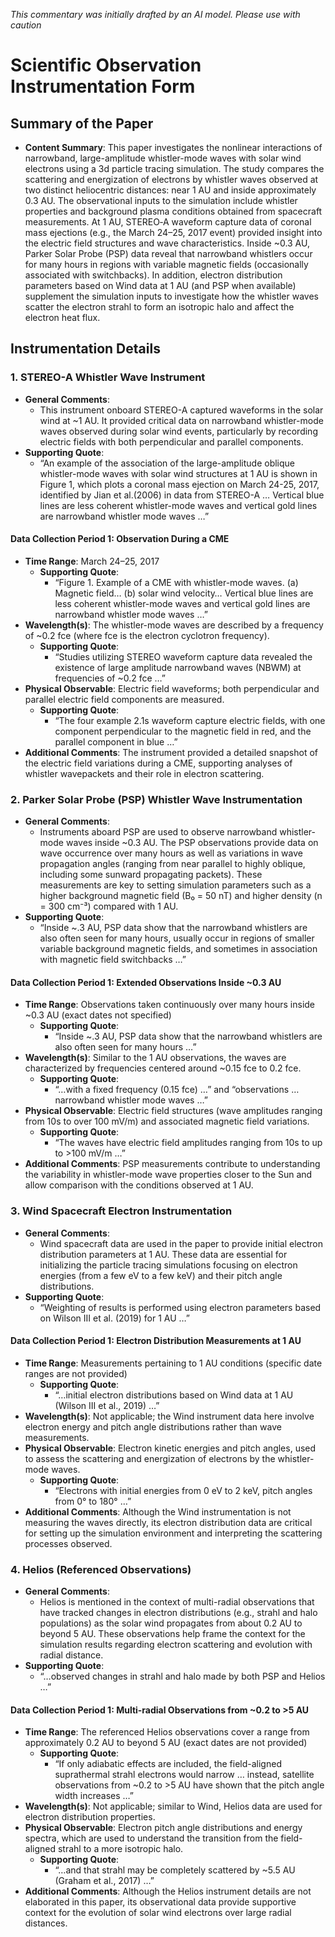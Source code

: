 _This commentary was initially drafted by an AI model. Please use with caution_

# Scientific Observation Instrumentation Form

## Summary of the Paper
- **Content Summary**: This paper investigates the nonlinear interactions of narrowband, large-amplitude whistler-mode waves with solar wind electrons using a 3d particle tracing simulation. The study compares the scattering and energization of electrons by whistler waves observed at two distinct heliocentric distances: near 1 AU and inside approximately 0.3 AU. The observational inputs to the simulation include whistler properties and background plasma conditions obtained from spacecraft measurements. At 1 AU, STEREO‐A waveform capture data of coronal mass ejections (e.g., the March 24–25, 2017 event) provided insight into the electric field structures and wave characteristics. Inside ~0.3 AU, Parker Solar Probe (PSP) data reveal that narrowband whistlers occur for many hours in regions with variable magnetic fields (occasionally associated with switchbacks). In addition, electron distribution parameters based on Wind data at 1 AU (and PSP when available) supplement the simulation inputs to investigate how the whistler waves scatter the electron strahl to form an isotropic halo and affect the electron heat flux.

## Instrumentation Details

### 1. STEREO-A Whistler Wave Instrument
- **General Comments**:
   - This instrument onboard STEREO-A captured waveforms in the solar wind at ~1 AU. It provided critical data on narrowband whistler-mode waves observed during solar wind events, particularly by recording electric fields with both perpendicular and parallel components.
- **Supporting Quote**:
   - “An example of the association of the large-amplitude oblique whistler-mode waves with solar wind structures at 1 AU is shown in Figure 1, which plots a coronal mass ejection on March 24-25, 2017, identified by Jian et al.(2006) in data from STEREO-A … Vertical blue lines are less coherent whistler-mode waves and vertical gold lines are narrowband whistler mode waves …”
  
#### Data Collection Period 1: Observation During a CME
- **Time Range**: March 24–25, 2017
   - **Supporting Quote**:
      - “Figure 1. Example of a CME with whistler-mode waves. (a) Magnetic field… (b) solar wind velocity… Vertical blue lines are less coherent whistler-mode waves and vertical gold lines are narrowband whistler mode waves …”
- **Wavelength(s)**: The whistler-mode waves are described by a frequency of ~0.2 fce (where fce is the electron cyclotron frequency).
   - **Supporting Quote**:
      - “Studies utilizing STEREO waveform capture data revealed the existence of large amplitude narrowband waves (NBWM) at frequencies of ~0.2 fce …”
- **Physical Observable**: Electric field waveforms; both perpendicular and parallel electric field components are measured.
   - **Supporting Quote**:
      - “The four example 2.1s waveform capture electric fields, with one component perpendicular to the magnetic field in red, and the parallel component in blue …”
- **Additional Comments**: The instrument provided a detailed snapshot of the electric field variations during a CME, supporting analyses of whistler wavepackets and their role in electron scattering.

### 2. Parker Solar Probe (PSP) Whistler Wave Instrumentation
- **General Comments**:
   - Instruments aboard PSP are used to observe narrowband whistler-mode waves inside ~0.3 AU. The PSP observations provide data on wave occurrence over many hours as well as variations in wave propagation angles (ranging from near parallel to highly oblique, including some sunward propagating packets). These measurements are key to setting simulation parameters such as a higher background magnetic field (B₀ = 50 nT) and higher density (n = 300 cm⁻³) compared with 1 AU.
- **Supporting Quote**:
   - “Inside ~.3 AU, PSP data show that the narrowband whistlers are also often seen for many hours, usually occur in regions of smaller variable background magnetic fields, and sometimes in association with magnetic field switchbacks …”
  
#### Data Collection Period 1: Extended Observations Inside ~0.3 AU
- **Time Range**: Observations taken continuously over many hours inside ~0.3 AU (exact dates not specified)
   - **Supporting Quote**:
      - “Inside ~.3 AU, PSP data show that the narrowband whistlers are also often seen for many hours …”
- **Wavelength(s)**: Similar to the 1 AU observations, the waves are characterized by frequencies centered around ~0.15 fce to 0.2 fce.
   - **Supporting Quote**:
      - “…with a fixed frequency (0.15 fce) …” and “observations … narrowband whistler mode waves …”
- **Physical Observable**: Electric field structures (wave amplitudes ranging from 10s to over 100 mV/m) and associated magnetic field variations.
   - **Supporting Quote**:
      - “The waves have electric field amplitudes ranging from 10s to up to >100 mV/m …”
- **Additional Comments**: PSP measurements contribute to understanding the variability in whistler-mode wave properties closer to the Sun and allow comparison with the conditions observed at 1 AU.

### 3. Wind Spacecraft Electron Instrumentation
- **General Comments**:
   - Wind spacecraft data are used in the paper to provide initial electron distribution parameters at 1 AU. These data are essential for initializing the particle tracing simulations focusing on electron energies (from a few eV to a few keV) and their pitch angle distributions.
- **Supporting Quote**:
   - “Weighting of results is performed using electron parameters based on Wilson III et al. (2019) for 1 AU …”
  
#### Data Collection Period 1: Electron Distribution Measurements at 1 AU
- **Time Range**: Measurements pertaining to 1 AU conditions (specific date ranges are not provided)
   - **Supporting Quote**:
      - “…initial electron distributions based on Wind data at 1 AU (Wilson III et al., 2019) …”
- **Wavelength(s)**: Not applicable; the Wind instrument data here involve electron energy and pitch angle distributions rather than wave measurements.
- **Physical Observable**: Electron kinetic energies and pitch angles, used to assess the scattering and energization of electrons by the whistler-mode waves.
   - **Supporting Quote**:
      - “Electrons with initial energies from 0 eV to 2 keV, pitch angles from 0° to 180° …”
- **Additional Comments**: Although the Wind instrumentation is not measuring the waves directly, its electron distribution data are critical for setting up the simulation environment and interpreting the scattering processes observed.

### 4. Helios (Referenced Observations)
- **General Comments**:
   - Helios is mentioned in the context of multi-radial observations that have tracked changes in electron distributions (e.g., strahl and halo populations) as the solar wind propagates from about 0.2 AU to beyond 5 AU. These observations help frame the context for the simulation results regarding electron scattering and evolution with radial distance.
- **Supporting Quote**:
   - “…observed changes in strahl and halo made by both PSP and Helios …”
  
#### Data Collection Period 1: Multi-radial Observations from ~0.2 to >5 AU
- **Time Range**: The referenced Helios observations cover a range from approximately 0.2 AU to beyond 5 AU (exact dates are not provided)
   - **Supporting Quote**:
      - “If only adiabatic effects are included, the field-aligned suprathermal strahl electrons would narrow … instead, satellite observations from ~0.2 to >5 AU have shown that the pitch angle width increases …”
- **Wavelength(s)**: Not applicable; similar to Wind, Helios data are used for electron distribution properties.
- **Physical Observable**: Electron pitch angle distributions and energy spectra, which are used to understand the transition from the field-aligned strahl to a more isotropic halo.
   - **Supporting Quote**:
      - “…and that strahl may be completely scattered by ~5.5 AU (Graham et al., 2017) …”
- **Additional Comments**: Although the Helios instrument details are not elaborated in this paper, its observational data provide supportive context for the evolution of solar wind electrons over large radial distances.
